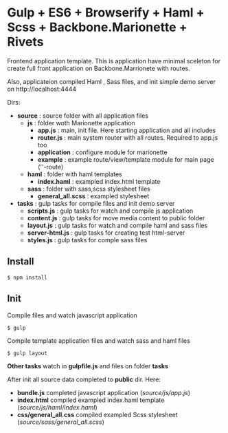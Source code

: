 # Gulp + ES6 + Browserify + Haml + Scss + Backbone.Marionette + Rivets

Frontend application template.
This is application have minimal sceleton for create full front application on Backbone.Marrionete with routes.

Also, applicateion compiled Haml , Sass files, and init simple demo server on http://localhost:4444

Dirs:
  - **source** : source  folder with all application files
    + **js** : folder woth Marionette application
    	*	**app.js** 		: main, init file. Here starting application and all includes
    	*	**router.js** 	: main system router with all routes. Required to app.js too
    	*	**application** : configure module for marionette
    	*	**example** 		: example route/view/template module for main page (''-route)
    + **haml** 				: folder with haml templates
    	* **index.haml**	: exampled index.html template
    + **sass** 				: folder with sass,scss stylesheet files
    	* **general_all.scss**	: exampled stylesheet
  - **tasks** 					: gulp tasks for compile files and init demo server
  	+ **scripts.js**			: gulp tasks for watch and compile js application
  	+ **content.js**			: gulp tasks for move media content to public folder
  	+ **layout.js**				: gulp tasks for watch and compile haml and sass files
  	+ **server-html.js**		: gulp tasks for creating test html-server
  	+ **styles.js**				: gulp tasks for comple sass files  

## Install
````
$ npm install
````
## Init
Compile files and watch javascript application
````
$ gulp
````
Compile template application files and watch sass and haml files
````
$ gulp layout
````

**Other tasks** watch in **gulpfile.js** and files on folder **tasks**

After init all source data completed to **public** dir. Here:
  - **bundle.js** completed javascript application (*source/js/app.js*)
  - **index.html** compiled exampled index.haml template (*source/js/haml/index.haml*)
  - **css/general_all.css** compiled exampled Scss stylesheet (*source/sass/general_all.scss*)
